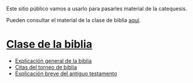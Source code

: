 Este sitio público vamos a usarlo para pasarles material de la catequesis.

Pueden consultar el material de la clase de biblia [aquí](biblia-at/).

# [Clase de la biblia](biblia-at/)
 - [Explicación general de la biblia](biblia-at/clase-de-biblia.html)
 - [Citas del torneo de biblia](biblia-at/citas-torneo.html)
 - [Explicación breve del antiguo testamento](biblia-at/antiguo-testamento.html)